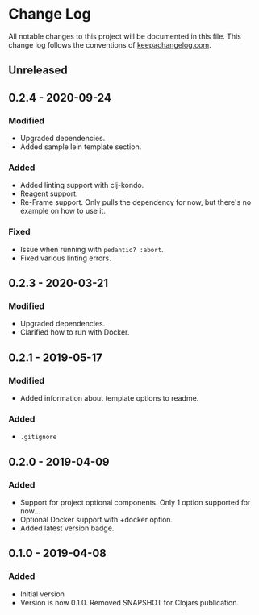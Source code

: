 # Change Log
All notable changes to this project will be documented in this file. This change log follows the conventions of [keepachangelog.com](http://keepachangelog.com/).

## Unreleased

## 0.2.4 - 2020-09-24
### Modified
- Upgraded dependencies.
- Added sample lein template section.

### Added
- Added linting support with clj-kondo.
- Reagent support.
- Re-Frame support. Only pulls the dependency for now, but there's no example on how to use it.

### Fixed
- Issue when running with `pedantic? :abort`.
- Fixed various linting errors.

## 0.2.3 - 2020-03-21
### Modified
- Upgraded dependencies.
- Clarified how to run with Docker.

## 0.2.1 - 2019-05-17
### Modified
- Added information about template options to readme.
### Added
- `.gitignore`

## 0.2.0 - 2019-04-09
### Added
- Support for project optional components. Only 1 option supported for now...
- Optional Docker support with +docker option.
- Added latest version badge.

## 0.1.0 - 2019-04-08
### Added
- Initial version
- Version is now 0.1.0. Removed SNAPSHOT for Clojars publication.
